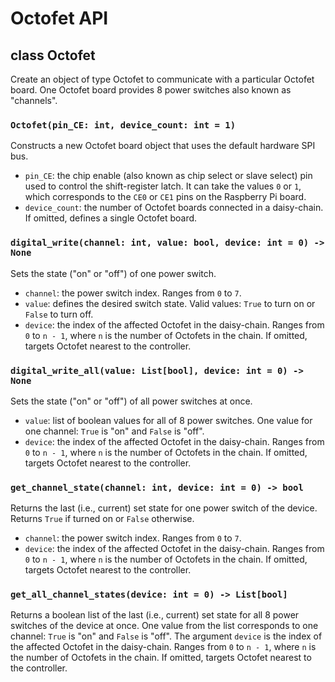 # Octofet API

## class Octofet

Create an object of type Octofet to communicate with a particular Octofet board. One Octofet board
provides 8 power switches also known as "channels".

### `Octofet(pin_CE: int, device_count: int = 1)`

Constructs a new Octofet board object that uses the default hardware SPI bus.

- `pin_CE`: the chip enable (also known as chip select or slave select) pin used to control the
  shift-register latch. It can take the values `0` or `1`, which corresponds to the `CE0` or `CE1`
  pins on the Raspberry Pi board.
- `device_count`: the number of Octofet boards connected in a daisy-chain. If omitted, defines a
  single Octofet board.

### `digital_write(channel: int, value: bool, device: int = 0) -> None`

Sets the state ("on" or "off") of one power switch.

- `channel`: the power switch index. Ranges from `0` to `7`.
- `value`: defines the desired switch state. Valid values: `True` to turn on or `False` to turn off.
- `device`: the index of the affected Octofet in the daisy-chain. Ranges from `0` to `n - 1`, where
  `n` is the number of Octofets in the chain. If omitted, targets Octofet nearest to the controller.

### `digital_write_all(value: List[bool], device: int = 0) -> None`

Sets the state ("on" or "off") of all power switches at once.

- `value`: list of boolean values for all of 8 power switches. One value for one channel: `True` is
  "on" and `False` is "off".
- `device`: the index of the affected Octofet in the daisy-chain. Ranges from `0` to `n - 1`, where
  `n` is the number of Octofets in the chain. If omitted, targets Octofet nearest to the controller.

### `get_channel_state(channel: int, device: int = 0) -> bool`

Returns the last (i.e., current) set state for one power switch of the device. Returns `True` if
turned on or `False` otherwise.

- `channel`: the power switch index. Ranges from `0` to `7`.
- `device`: the index of the affected Octofet in the daisy-chain. Ranges from `0` to `n - 1`, where
  `n` is the number of Octofets in the chain. If omitted, targets Octofet nearest to the controller.

### `get_all_channel_states(device: int = 0) -> List[bool]`

Returns a boolean list of the last (i.e., current) set state for all 8 power switches of the device
at once. One value from the list corresponds to one channel: `True` is "on" and `False` is "off".
The argument `device` is the index of the affected Octofet in the daisy-chain. Ranges from `0` to
`n - 1`, where `n` is the number of Octofets in the chain. If omitted, targets Octofet nearest to
the controller.
